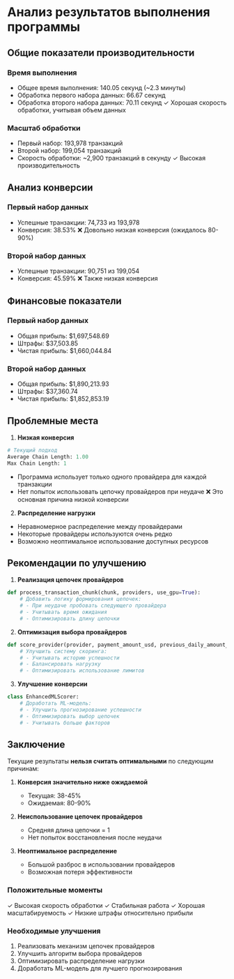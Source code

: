 # Анализ результатов выполнения программы

## Общие показатели производительности

### Время выполнения
- Общее время выполнения: 140.05 секунд (~2.3 минуты)
- Обработка первого набора данных: 66.67 секунд
- Обработка второго набора данных: 70.11 секунд
✓ Хорошая скорость обработки, учитывая объем данных

### Масштаб обработки
- Первый набор: 193,978 транзакций
- Второй набор: 199,054 транзакций
- Скорость обработки: ~2,900 транзакций в секунду
✓ Высокая производительность

## Анализ конверсии

### Первый набор данных
- Успешные транзакции: 74,733 из 193,978
- Конверсия: 38.53%
❌ Довольно низкая конверсия (ожидалось 80-90%)

### Второй набор данных
- Успешные транзакции: 90,751 из 199,054
- Конверсия: 45.59%
❌ Также низкая конверсия

## Финансовые показатели

### Первый набор данных
- Общая прибыль: $1,697,548.69
- Штрафы: $37,503.85
- Чистая прибыль: $1,660,044.84

### Второй набор данных
- Общая прибыль: $1,890,213.93
- Штрафы: $37,360.74
- Чистая прибыль: $1,852,853.19

## Проблемные места

1. **Низкая конверсия**
```python
# Текущий подход
Average Chain Length: 1.00
Max Chain Length: 1
```
- Программа использует только одного провайдера для каждой транзакции
- Нет попыток использовать цепочку провайдеров при неудаче
❌ Это основная причина низкой конверсии

2. **Распределение нагрузки**
- Неравномерное распределение между провайдерами
- Некоторые провайдеры используются очень редко
- Возможно неоптимальное использование доступных ресурсов

## Рекомендации по улучшению

1. **Реализация цепочек провайдеров**
```python
def process_transaction_chunk(chunk, providers, use_gpu=True):
    # Добавить логику формирования цепочек:
    # - При неудаче пробовать следующего провайдера
    # - Учитывать время ожидания
    # - Оптимизировать длину цепочки
```

2. **Оптимизация выбора провайдеров**
```python
def score_provider(provider, payment_amount_usd, previous_daily_amount_used):
    # Улучшить систему скоринга:
    # - Учитывать историю успешности
    # - Балансировать нагрузку
    # - Оптимизировать использование лимитов
```

3. **Улучшение конверсии**
```python
class EnhancedMLScorer:
    # Доработать ML-модель:
    # - Улучшить прогнозирование успешности
    # - Оптимизировать выбор цепочек
    # - Учитывать больше факторов
```

## Заключение

Текущие результаты **нельзя считать оптимальными** по следующим причинам:

1. **Конверсия значительно ниже ожидаемой**
   - Текущая: 38-45%
   - Ожидаемая: 80-90%

2. **Неиспользование цепочек провайдеров**
   - Средняя длина цепочки = 1
   - Нет попыток восстановления после неудачи

3. **Неоптимальное распределение**
   - Большой разброс в использовании провайдеров
   - Возможная потеря эффективности

### Положительные моменты
✓ Высокая скорость обработки
✓ Стабильная работа
✓ Хорошая масштабируемость
✓ Низкие штрафы относительно прибыли

### Необходимые улучшения
1. Реализовать механизм цепочек провайдеров
2. Улучшить алгоритм выбора провайдеров
3. Оптимизировать распределение нагрузки
4. Доработать ML-модель для лучшего прогнозирования 